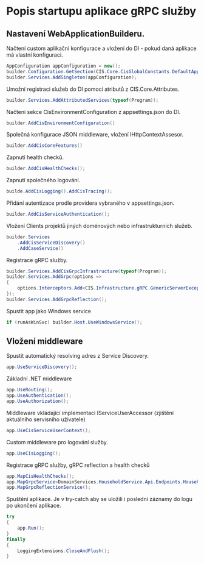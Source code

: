 ﻿# Popis startupu aplikace gRPC služby

## Nastavení WebApplicationBuilderu.
Načtení custom aplikační konfigurace a vložení do DI - pokud daná aplikace má vlastní konfiguraci.
```csharp
AppConfiguration appConfiguration = new();
builder.Configuration.GetSection(CIS.Core.CisGlobalConstants.DefaultAppConfigurationSectionName).Bind(appConfiguration);
builder.Services.AddSingleton(appConfiguration);
```

Umožní registraci služeb do DI pomocí atributů z CIS.Core.Attributes.
```csharp
builder.Services.AddAttributedServices(typeof(Program));
```

Načtení sekce CisEnvironmentConfiguration z appsettings.json do DI.
```csharp
builder.AddCisEnvironmentConfiguration()
```

Společná konfigurace JSON middleware, vložení IHttpContextAssesor.
```csharp
builder.AddCisCoreFeatures()
```

Zapnutí health checků.
```csharp
builder.AddCisHealthChecks();
```

Zapnutí společného logování.
```csharp
builde.AddCisLogging().AddCisTracing();
```

Přidání autentizace prodle providera vybraného v appsettings.json.
```csharp
builder.AddCisServiceAuthentication();
```

Vložení Clients projektů jiných doménových nebo infrastrukturních služeb.
```csharp
builder.Services
    .AddCisServiceDiscovery()
    .AddCaseService()
```

Registrace gRPC služby.
```csharp
builder.Services.AddCisGrpcInfrastructure(typeof(Program));
builder.Services.AddGrpc(options =>
{
    options.Interceptors.Add<CIS.Infrastructure.gRPC.GenericServerExceptionInterceptor>();
});
builder.Services.AddGrpcReflection();
```

Spustit app jako Windows service
```csharp
if (runAsWinSvc) builder.Host.UseWindowsService();
```

## Vložení middleware

Spustit automatický resolving adres z Service Discovery.
```csharp
app.UseServiceDiscovery();
```

Základní .NET middleware
```csharp
app.UseRouting();
app.UseAuthentication();
app.UseAuthorization();
```

Middleware vkládající implementaci IServiceUserAccessor (zjištění aktuálního servisního uživatele)
```csharp
app.UseCisServiceUserContext();
```

Custom middleware pro logování služby.
```csharp
app.UseCisLogging();
```

Registrace gRPC služby, gRPC reflection a health checků
```csharp
app.MapCisHealthChecks();
app.MapGrpcService<DomainServices.HouseholdService.Api.Endpoints.HouseholdService>();
app.MapGrpcReflectionService();
```

Spuštění aplikace. Je v try-catch aby se uložili i poslední záznamy do logu po ukončení aplikace.
```csharp
try
{
    app.Run();
}
finally
{
    LoggingExtensions.CloseAndFlush();
}
```